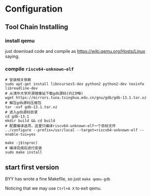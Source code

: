 # Configuration


## Tool Chain Installing

### install qemu

just download code and compile as https://wiki.qemu.org/Hosts/Linux saying.

### compile ``riscv64-unknown-elf``

``` shell
# 安装相关依赖
sudo apt-get install libncurses5-dev python2 python2-dev texinfo libreadline-dev
# 从清华大学开源镜像站下载gdb源码(约23MB)
wget https://mirrors.tuna.tsinghua.edu.cn/gnu/gdb/gdb-13.1.tar.xz
# 解压gdb源码压缩包
tar -xvf gdb-13.1.tar.xz
# 进入gdb源码目录
cd gdb-13.1
mkdir build && cd build
# 配置编译选项，这里只编译riscv64-unknown-elf一个目标文件
../configure --prefix=/usr/local --target=riscv64-unknown-elf --enable-tui=yes

make -j$(nproc)
# 编译完成后进行安装
sudo make install
```

## start first version

BYY has wrote a fine Makefile, so just ``make qemu-gdb``

Noticing that we may use ``Ctrl+A X`` to exit qemu.